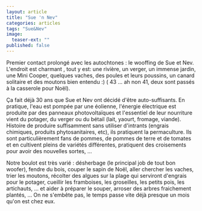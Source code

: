 ```yaml
---
layout: article
title: "Sue 'n Nev"
categories: articles
tags: "Sue&Nev"
image: 
  teaser-ext: ""
published: false
---
```


Premier contact prolongé avec les autochtones : le wooffing de Sue et Nev. L'endroit est charmant , tout y est: une rivière, un verger, un immense jardin, une Mini Cooper, quelques vaches, des poules et leurs poussins, un canard solitaire et des moutons bien entendu :) ( 43 ... ah non 41, deux sont passés à la casserole pour Noël). 

Ça fait déjà 30 ans que Sue et Nev ont décidé d'être auto-suffisants. En pratique, l'eau est pompée par une éolienne, l'énergie électrique est produite par des panneaux photovoltaïques et l'essentiel de leur nourriture vient du potager, du verger ou du bétail (lait, yaourt, fromage, viande). Histoire de produire suffisamment sans utiliser d'intrants (engrais chimiques, produits phytosanitaires, etc), ils pratiquent la permaculture. Ils sont particulièrement fans de pommes, de pommes de terre et de tomates et en cultivent pleins de variétés différentes, pratiquent des croisements pour avoir des nouvelles sortes, ...

Notre boulot est très varié : désherbage (le principal job de tout bon woofer), fendre du bois, couper le sapin de Noël, aller chercher les vaches, trier les moutons, récolter des algues sur la plage qui serviront d'engrais pour le potager, cueillir les framboises, les groseilles, les petits pois, les artichauts, ... et aider à préparer le souper, arroser des arbres fraichement plantés, ... On ne s'embête pas, le temps passe vite déjà presque un mois qu'on est chez eux.
